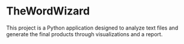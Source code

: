 # TheWordWizard
This project is a Python application designed to analyze text files and generate the final products through visualizations and a report. 
